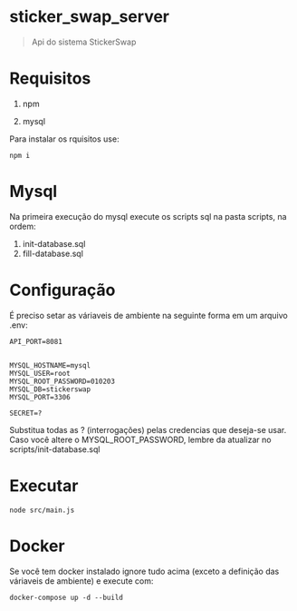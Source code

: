 # sticker_swap_server

> Api do sistema StickerSwap

# Requisitos

1. npm

2. mysql

Para instalar os rquisitos use:

```
npm i
```

# Mysql

Na primeira execução do mysql execute os scripts sql na pasta scripts, na ordem:

1. init-database.sql
2. fill-database.sql  

# Configuração

É preciso setar as váriaveis de ambiente na seguinte forma em um arquivo .env:

```
API_PORT=8081


MYSQL_HOSTNAME=mysql
MYSQL_USER=root
MYSQL_ROOT_PASSWORD=010203 
MYSQL_DB=stickerswap
MYSQL_PORT=3306

SECRET=?
```

Substitua todas as ? (interrogações) pelas credencias que deseja-se usar.
Caso você altere o MYSQL_ROOT_PASSWORD, lembre da atualizar no scripts/init-database.sql

# Executar

```
node src/main.js
```

# Docker

Se você tem docker instalado ignore tudo acima (exceto a definição das váriaveis de ambiente) e execute com:

```
docker-compose up -d --build
```

